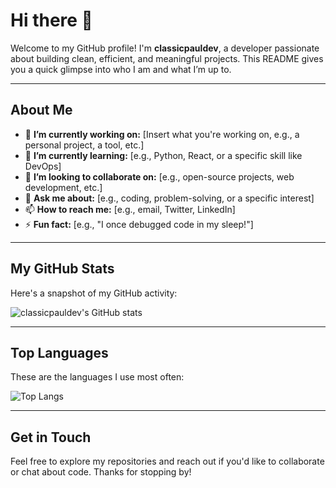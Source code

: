 # Hi there 👋

Welcome to my GitHub profile! I'm **classicpauldev**, a developer passionate about building clean, efficient, and meaningful projects. This README gives you a quick glimpse into who I am and what I’m up to.

---

## About Me

- 🔭 **I’m currently working on:** [Insert what you're working on, e.g., a personal project, a tool, etc.]
- 🌱 **I’m currently learning:** [e.g., Python, React, or a specific skill like DevOps]
- 👯 **I’m looking to collaborate on:** [e.g., open-source projects, web development, etc.]
- 💬 **Ask me about:** [e.g., coding, problem-solving, or a specific interest]
- 📫 **How to reach me:** [e.g., email, Twitter, LinkedIn]
- ⚡ **Fun fact:** [e.g., "I once debugged code in my sleep!"]

---

## My GitHub Stats

Here's a snapshot of my GitHub activity:

![classicpauldev's GitHub stats](https://github-readme-stats.vercel.app/api?username=classicpauldev&show_icons=true&theme=classic)

---

## Top Languages

These are the languages I use most often:

![Top Langs](https://github-readme-stats.vercel.app/api/top-langs/?username=classicpauldev&layout=compact)

---

## Get in Touch

Feel free to explore my repositories and reach out if you'd like to collaborate or chat about code. Thanks for stopping by!
